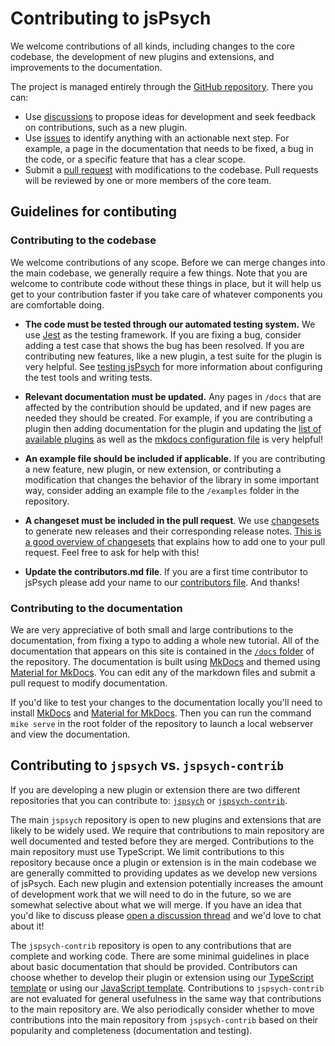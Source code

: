 # Contributing to jsPsych

We welcome contributions of all kinds, including changes to the core codebase, the development of new plugins and extensions, and improvements to the documentation. 

The project is managed entirely through the [GitHub repository](https://github.com/jspsych/jsPsych). There you can:

* Use [discussions](https://github.com/jspsych/jsPsych/discussions) to propose ideas for development and seek feedback on contributions, such as a new plugin.
* Use [issues](https://github.com/jspsych/jsPsych/issues) to identify anything with an actionable next step. For example, a page in the documentation that needs to be fixed, a bug in the code, or a specific feature that has a clear scope.
* Submit a [pull request](https://github.com/jspsych/jsPsych/pulls) with modifications to the codebase. Pull requests will be reviewed by one or more members of the core team.

## Guidelines for contibuting

### Contributing to the codebase

We welcome contributions of any scope. Before we can merge changes into the main codebase, we generally require a few things. Note that you are welcome to contribute code without these things in place, but it will help us get to your contribution faster if you take care of whatever components you are comfortable doing.

* **The code must be tested through our automated testing system.** We use [Jest](https://jestjs.io/) as the testing framework. If you are fixing a bug, consider adding a test case that shows the bug has been resolved. If you are contributing new features, like a new plugin, a test suite for the plugin is very helpful. See [testing jsPsych](configuration.md#testing) for more information about configuring the test tools and writing tests.

* **Relevant documentation must be updated.** Any pages in `/docs` that are affected by the contribution should be updated, and if new pages are needed they should be created. For example, if you are contributing a plugin then adding documentation for the plugin and updating the [list of available plugins](https://github.com/jspsych/jsPsych/blob/main/docs/plugins/list-of-plugins.md) as well as the [mkdocs configuration file](https://github.com/jspsych/jsPsych/blob/main/mkdocs.yml) is very helpful!

* **An example file should be included if applicable.** If you are contributing a new feature, new plugin, or new extension, or contributing a modification that changes the behavior of the library in some important way, consider adding an example file to the `/examples` folder in the repository.

* **A changeset must be included in the pull request**. We use [changesets](https://github.com/atlassian/changesets/blob/main/docs/adding-a-changeset.md) to generate new releases and their corresponding release notes. [This is a good overview of changesets](https://github.com/atlassian/changesets/blob/main/docs/adding-a-changeset.md) that explains how to add one to your pull request. Feel free to ask for help with this!

* **Update the contributors.md file**. If you are a first time contributor to jsPsych please add your name to our [contributors file](https://github.com/jspsych/jsPsych/blob/main/contributors.md). And thanks!


### Contributing to the documentation

We are very appreciative of both small and large contributions to the documentation, from fixing a typo to adding a whole new tutorial. All of the documentation that appears on this site is contained in the [`/docs` folder](https://github.com/jspsych/jsPsych/tree/main/docs) of the repository. The documentation is built using [MkDocs](https://www.mkdocs.org/) and themed using [Material for MkDocs](https://squidfunk.github.io/mkdocs-material/). You can edit any of the markdown files and submit a pull request to modify documentation.

If you'd like to test your changes to the documentation locally you'll need to install [MkDocs](https://www.mkdocs.org/user-guide/installation/) and [Material for MkDocs](https://squidfunk.github.io/mkdocs-material/getting-started/#installation). Then you can run the command `mike serve` in the root folder of the repository to launch a local webserver and view the documentation.

## Contributing to `jspsych` vs. `jspsych-contrib`

If you are developing a new plugin or extension there are two different repositories that you can contribute to: [`jspsych`](https://github.com/jspsych/jsPsych) or [`jspsych-contrib`](https://github.com/jspsych/jspsych-contrib). 

The main `jspsych` repository is open to new plugins and extensions that are likely to be widely used. We require that contributions to main repository are well documented and tested before they are merged. Contributions to the main repository must use TypeScript. We limit contributions to this repository because once a plugin or extension is in the main codebase we are generally committed to providing updates as we develop new versions of jsPsych. Each new plugin and extension potentially increases the amount of development work that we will need to do in the future, so we are somewhat selective about what we will merge. If you have an idea that you'd like to discuss please [open a discussion thread](https://github.com/jspsych/jsPsych/discussions/new) and we'd love to chat about it!

The `jspsych-contrib` repository is open to any contributions that are complete and working code. There are some minimal guidelines in place about basic documentation that should be provided. Contributors can choose whether to develop their plugin or extension using our [TypeScript template](https://github.com/jspsych/jspsych-contrib/tree/main/packages/plugin-template-ts) or using our [JavaScript template](https://github.com/jspsych/jspsych-contrib/tree/main/packages/plugin-template). Contributions to `jspsych-contrib` are not evaluated for general usefulness in the same way that contributions to the main repository are. We also periodically consider whether to move contributions into the main repository from `jspsych-contrib` based on their popularity and completeness (documentation and testing).




